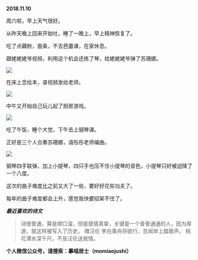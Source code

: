 
          
            
**2018.11.10**

周六啦，早上天气很好。

从昨天晚上回来开始吐，睡了一晚上，早上精神恢复了。

吃了点藕粉，面条，不去芭蕾课，在家休息。

跟姥姥姥爷视频，利用这个机会还练了琴，给姥姥姥爷弹了苏珊娜。




![](//upload-images.jianshu.io/upload_images/51001-dc5e714688fb4643.jpg)




在床上念绘本，录视频发给老师。




![](//upload-images.jianshu.io/upload_images/51001-09052d9705e11b6d.jpg)




中午又开始自己玩儿起了厨房游戏。




![](//upload-images.jianshu.io/upload_images/51001-ea69d88548b94e89.jpg)




吃了午饭，睡个大觉，下午去上钢琴课。

正好是三个人合奏苏珊娜，请彤彤老师编曲。




![](//upload-images.jianshu.io/upload_images/51001-ef2a5b9fd24044bf.jpg)




钢琴四手联弹，加上小提琴，四只手也压不住小提琴的音色，小提琴只好被迫降了一个八度。

这次的曲子难度比之前又大了一些，要好好花些功夫了。

每年的曲子难度都会上升，感觉我快要招架不住了。


***最近喜欢的诗文***
>诗很普通，算是顺口溜，但是感情真挚，关键是一个普普通通的人，因为厚道，就这样被写入了历史。
赠汪伦
李白乘舟将欲行，忽闻岸上踏歌声。
桃花潭水深千尺，不及汪伦送我情。




**个人微信公众号，请搜索：摹喵居士（momiaojushi）**

          
        